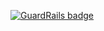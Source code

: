 
[![GuardRails badge](https://badges.production.guardrails.io/shtakai/cd_ruby_tdd_apple_tree.svg)](https://www.guardrails.io)
